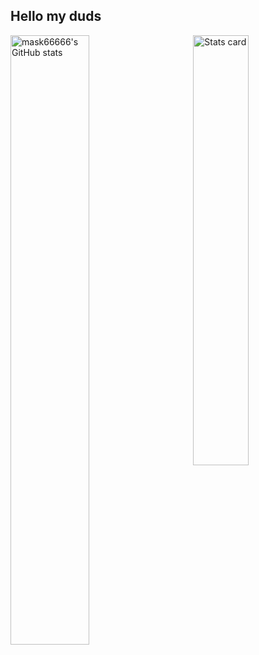 ## Hello my duds

<img alt="Stats card" src="https://github-readme-stats.vercel.app/api/top-langs/?username=mask666666&theme=radical&layout=compact" width="42%" align="right" />
<img alt="mask66666's GitHub stats" src="https://github-readme-stats.vercel.app/api?username=mask66666&show_icons=true&theme=radical" width="50%" />
